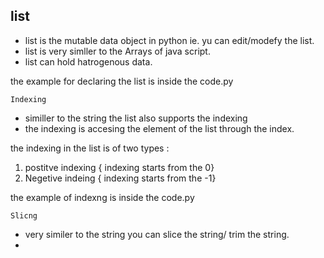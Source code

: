 list
-
* list is the mutable data object in python ie.  yu can edit/modefy the list.
* list is very simller to the Arrays of java script.
* list can hold hatrogenous data.

the example for declaring the list is inside the code.py

    Indexing

* similler to the string the list also supports the indexing
* the indexing is accesing the element of the list through the index.

the indexing in the list is of two types :

1. postitve indexing { indexing starts from the 0}
2. Negetive indeing { indexing starts from the -1}

the example of indexng is inside the code.py

    Slicng
* very similer to the string you can slice the string/ trim the string.
* 